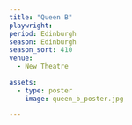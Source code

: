 ```yaml
---
title: "Queen B"
playwright:
period: Edinburgh
season: Edinburgh
season_sort: 410
venue:
  - New Theatre

assets:
  - type: poster
    image: queen_b_poster.jpg

---
```

